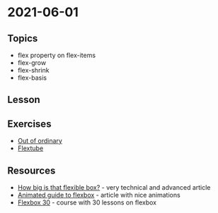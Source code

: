 # 2021-06-01

## Topics

- flex property on flex-items
- flex-grow
- flex-shrink
- flex-basis

## Lesson


## Exercises

- [Out of ordinary](https://classroom.github.com/a/5GEQijAk)
- [Flextube](https://classroom.github.com/a/R4OxSZew)

## Resources

- [How big is that flexible box?](https://www.smashingmagazine.com/2018/09/flexbox-sizing-flexible-box/) - very technical and advanced article
- [Animated guide to flexbox](https://www.freecodecamp.org/news/an-animated-guide-to-flexbox-d280cf6afc35/) - article with nice animations
- [Flexbox 30](https://www.samanthaming.com/flexbox30/) - course with 30 lessons on flexbox
